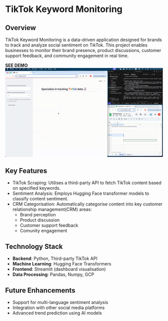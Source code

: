 # TikTok Keyword Monitoring

## Overview

TikTok Keyword Monitoring is a data-driven application designed for brands to track and analyze social sentiment on TikTok. This project enables businesses to monitor their brand presence, product discussions, customer support feedback, and community engagement in real time.

**SEE DEMO**
![demo](DEMO.gif)

## Key Features
- TikTok Scraping: Utilises a third-party API to fetch TikTok content based on specified keywords.
- Sentiment Analysis: Employs Hugging Face transformer models to classify content sentiment.
- CRM Categorisation: Automatically categorise content into key customer relationship management(CRM) areas:
    - Brand perception
    - Product discussion
    - Customer support feedback
    - Comunity engagement

## Technology Stack
- **Backend**: Python, Third-party TikTok API
- **Machine Learning**: Hugging Face Transformers
- **Frontend**: Streamlit (dashboard visualisation)
- **Data Processing**: Pandas, Numpy, GCP

## Future Enhancements
- Support for multi-language sentiment analysis
- Integration with other social media platforms
- Advanced trend prediction using AI models